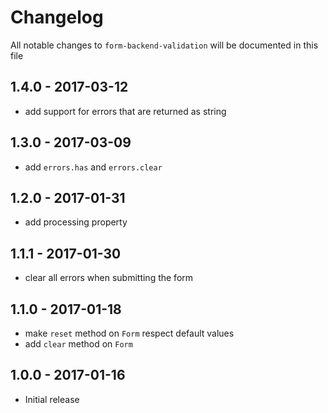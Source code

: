 # Changelog

All notable changes to `form-backend-validation` will be documented in this file

## 1.4.0 - 2017-03-12
- add support for errors that are returned as string

## 1.3.0 - 2017-03-09
- add `errors.has` and `errors.clear`

## 1.2.0 - 2017-01-31
- add processing property

## 1.1.1 - 2017-01-30
- clear all errors when submitting the form

## 1.1.0 - 2017-01-18
- make `reset` method on `Form` respect default values
- add `clear` method on `Form`

## 1.0.0 - 2017-01-16
- Initial release
